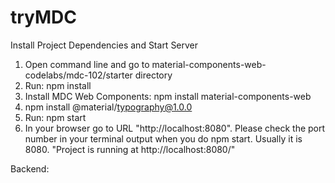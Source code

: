 # tryMDC

Install Project Dependencies and Start Server
1. Open command line and go to material-components-web-codelabs/mdc-102/starter directory
2. Run: npm install
3. Install MDC Web Components: npm install material-components-web
4. npm install @material/typography@1.0.0
5. Run: npm start 
6. In your browser go to URL "http://localhost:8080". Please check the port number in your terminal output when you do npm start. Usually it is 8080. "Project is running at http://localhost:8080/"



Backend:
